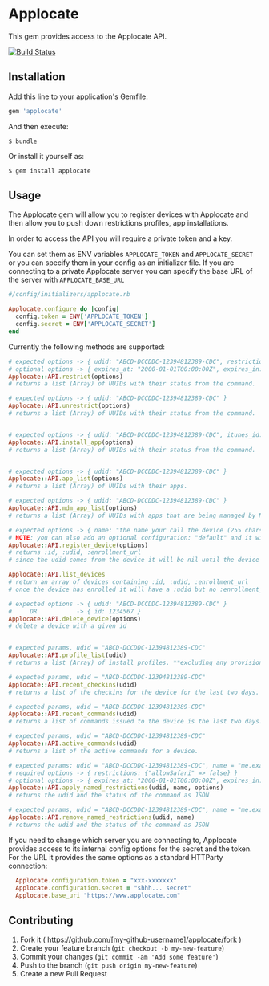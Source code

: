 # Applocate

This gem provides access to the Applocate API.

[![Build Status](https://travis-ci.org/aai/applocate.svg?branch=master)](https://travis-ci.org/aai/applocate)

## Installation

Add this line to your application's Gemfile:

```ruby
gem 'applocate'
```

And then execute:

    $ bundle

Or install it yourself as:

    $ gem install applocate

## Usage

The Applocate gem will allow you to register devices with Applocate and then allow you to
push down restrictions profiles, app installations.

In order to access the API you will require a private token and a key.

You can set them as ENV variables ```APPLOCATE_TOKEN``` and ```APPLOCATE_SECRET``` or you can specify them in your
config as an initializer file. If you are connecting to a private Applocate server you can specify the base URL of
the server with ```APPLOCATE_BASE_URL```

```ruby
#/config/initializers/applocate.rb

Applocate.configure do |config|
  config.token = ENV['APPLOCATE_TOKEN']
  config.secret = ENV['APPLOCATE_SECRET']
end
```

Currently the following methods are supported:

```ruby
# expected options -> { udid: "ABCD-DCCDDC-12394812389-CDC", restrictions: {"allowSafari" => false} }
# optional options -> { expires_at: "2000-01-01T00:00:00Z", expires_in: 1337, profile_name: "com.example.my.profile"}
Applocate::API.restrict(options)
# returns a list (Array) of UUIDs with their status from the command.

# expected options -> { udid: "ABCD-DCCDDC-12394812389-CDC" }
Applocate::API.unrestrict(options)
# returns a list (Array) of UUIDs with their status from the command.


# expected options -> { udid: "ABCD-DCCDDC-12394812389-CDC", itunes_id: "003274092" }
Applocate::API.install_app(options)
# returns a list (Array) of UUIDs with their status from the command.


# expected options -> { udid: "ABCD-DCCDDC-12394812389-CDC" }
Applocate::API.app_list(options)
# returns a list (Array) of UUIDs with their apps.

# expected options -> { udid: "ABCD-DCCDDC-12394812389-CDC" }
Applocate::API.mdm_app_list(options)
# returns a list (Array) of UUIDs with apps that are being managed by MDM.

# expected options -> { name: "the name your call the device (255 chars)", identifier: "INTERNAL_CORP_ID_UPTO_255CHAR" }
# NOTE: you can also add an optional configuration: "default" and it will apply a named configuration that matches.
Applocate::API.register_device(options)
# returns :id, :udid, :enrollment_url
# since the udid comes from the device it will be nil until the device enrolls

Applocate::API.list_devices
# return an array of devices containing :id, :udid, :enrollment_url
# once the device has enrolled it will have a :udid but no :enrollment_url

# expected options -> { udid: "ABCD-DCCDDC-12394812389-CDC" }
#     OR           -> { id: 1234567 }
Applocate::API.delete_device(options)
# delete a device with a given id


# expected params, udid = "ABCD-DCCDDC-12394812389-CDC"
Applocate::API.profile_list(udid)
# returns a list (Array) of install profiles. **excluding any provisioning profiles.**

# expected params, udid = "ABCD-DCCDDC-12394812389-CDC"
Applocate::API.recent_checkins(udid)
# returns a list of the checkins for the device for the last two days.

# expected params, udid = "ABCD-DCCDDC-12394812389-CDC"
Applocate::API.recent_commands(udid)
# returns a list of commands issued to the device is the last two days.

# expected params, udid = "ABCD-DCCDDC-12394812389-CDC"
Applocate::API.active_commands(udid)
# returns a list of the active commands for a device.

# expected params: udid = "ABCD-DCCDDC-12394812389-CDC", name = "me.example.restrictions", options = {}
# required options -> { restrictions: {"allowSafari" => false} }
# optional options -> { expires_at: "2000-01-01T00:00:00Z", expires_in: 1337 }
Applocate::API.apply_named_restrictions(udid, name, options)
# returns the udid and the status of the command as JSON

# expected params, udid = "ABCD-DCCDDC-12394812389-CDC", name = "me.example.restrictions"
Applocate::API.remove_named_restrictions(udid, name)
# returns the udid and the status of the command as JSON

```

If you need to change which server you are connecting to, Applocate provides
access to its internal config options for the secret and the token. For the URL
it provides the same options as a standard HTTParty connection:

```ruby
  Applocate.configuration.token = "xxx-xxxxxxx"
  Applocate.configuration.secret = "shhh... secret"
  Applocate.base_uri "https://www.applocate.com"
```

## Contributing

1. Fork it ( https://github.com/[my-github-username]/applocate/fork )
2. Create your feature branch (`git checkout -b my-new-feature`)
3. Commit your changes (`git commit -am 'Add some feature'`)
4. Push to the branch (`git push origin my-new-feature`)
5. Create a new Pull Request
